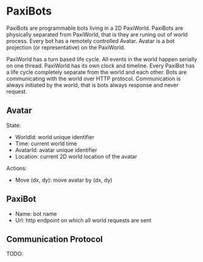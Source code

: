 PaxiBots
========
PaxiBots are programmable bots living in a 2D PaxiWorld. PaxiBots are physically separated from PaxiWorld, that is they are runing out of world process. Every bot has a remotely controlled Avatar. Avatar is a bot projection (or representative) on the PaxiWorld.

PaxiWorld has a turn based life cycle. All events in the world happen serially on one thread. PaxiWorld has its own clock and timeline. Every PaxiBot has a life cycle completely separate from the world and each other. Bots are communicating with the world over HTTP protocol. Communication is always initiated by the world, that is bots always response and never request.

Avatar
------
State:
* WorldId: world unique identifier
* Time: current world time
* AvatarId: avatar unique identifier
* Location: current 2D world location of the avatar

Actions:
* Move (dx, dy): move avatar by (dx, dy)

PaxiBot
-------
* Name: bot name
* Url: http endpoint on which all world requests are sent


Communication Protocol
----------------------
TODO:
